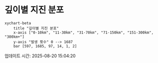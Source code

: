 # 깊이별 지진 분포

```mermaid
xychart-beta
    title "깊이별 지진 분포"
    x-axis ["0-10km", "11-30km", "31-70km", "71-150km", "151-300km", "300km+"]
    y-axis "발생 횟수" 0 --> 1687
    bar [597, 1685, 97, 14, 1, 2]
```

업데이트 시간: 2025-08-20 15:04:20
